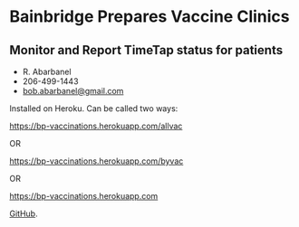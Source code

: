 # Bainbridge Prepares Vaccine Clinics
## Monitor and Report TimeTap status for patients

- R. Abarbanel
- 206-499-1443
- bob.abarbanel@gmail.com

Installed on Heroku. Can be called two ways:

https://bp-vaccinations.herokuapp.com/allvac

OR

https://bp-vaccinations.herokuapp.com/byvac

OR

https://bp-vaccinations.herokuapp.com



[GitHub](https://github.com/bobabarbanel/bp-vaccinations.git).

